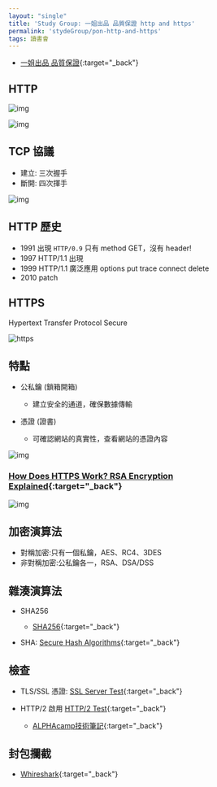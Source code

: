 ```yaml
---
layout: "single"
title: 'Study Group: 一姐出品 品質保證 http and https'
permalink: 'stydeGroup/pon-http-and-https'
tags: 讀書會
---
```


- [一姐出品 品質保證](https://pengpon.github.io/studygroup/2020/05/26/http-and-https.html){:target="_back"}

## HTTP 

![img](https://i.imgur.com/NH53o7z.jpg)

![img](https://i.imgur.com/MdyKyuT.jpg)

## TCP 協議

- 建立: 三次握手
- 斷開: 四次揮手

![img](https://i.imgur.com/vy4FTad.jpg)

## HTTP 歷史

- 1991 出現 `HTTP/0.9` 只有 method GET，沒有 header!
- 1997 HTTP/1.1 出現
- 1999 HTTP/1.1 廣泛應用 options put trace connect delete
- 2010 patch


## HTTPS 

Hypertext Transfer Protocol Secure

![https](https://i.imgur.com/JVjPTyr.jpg)

## 特點 

- 公私鑰 (鎖箱開箱)

   - 建立安全的通道，確保數據傳輸

- 憑證 (證書)

   - 可確認網站的真實性，查看網站的憑證內容


![img](https://i.imgur.com/cCjfATW.jpg)


### [How Does HTTPS Work? RSA Encryption Explained](https://tiptopsecurity.com/how-does-https-work-rsa-encryption-explained/){:target="_back"}

![img](https://tiptopsecurity.com/wp-content/uploads/2017/06/How-HTTPS-Works.png)


## 加密演算法

- 對稱加密:只有一個私鑰，AES、RC4、3DES
- 非對稱加密:公私鑰各一，RSA、DSA/DSS

## 雜湊演算法

- SHA256
   - [SHA256](https://emn178.github.io/online-tools/sha256.html){:target="_back"}


- SHA: [Secure Hash Algorithms](https://en.wikipedia.org/wiki/Secure_Hash_Algorithms){:target="_back"}


## 檢查

- TLS/SSL 憑證: [SSL Server Test](https://www.ssllabs.com/ssltest/){:target="_back"}

- HTTP/2 啟用 [HTTP/2 Test](https://tools.keycdn.com/http2-test){:target="_back"}

   - [ALPHAcamp技術筆記](https://tw.alphacamp.co/blog/2016-07-12-http2){:target="_back"}


## 封包攔截

- [Whireshark](https://www.wireshark.org/download.html){:target="_back"}
